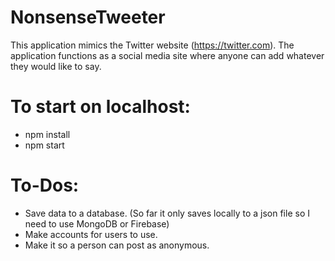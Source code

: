 # NonsenseTweeter
This application mimics the Twitter website (https://twitter.com). The application functions as a social media site where anyone can add whatever they would like to say.

# To start on localhost:
- npm install
- npm start

# To-Dos:
- Save data to a database. (So far it only saves locally to a json file so I need to use MongoDB or Firebase)
- Make accounts for users to use.
- Make it so a person can post as anonymous.
